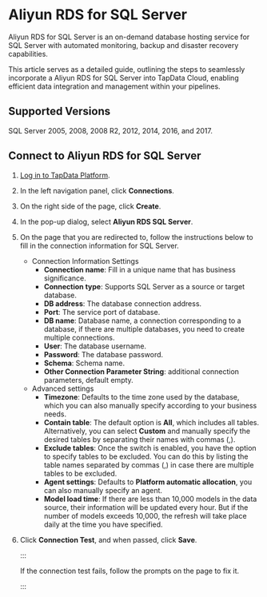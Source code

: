 # Aliyun RDS for SQL Server



Aliyun RDS for SQL Server is an on-demand database hosting service for SQL Server with automated monitoring, backup and disaster recovery capabilities.

This article serves as a detailed guide, outlining the steps to seamlessly incorporate a Aliyun RDS for SQL Server into TapData Cloud, enabling efficient data integration and management within your pipelines.

## Supported Versions

SQL Server 2005, 2008, 2008 R2, 2012, 2014, 2016, and 2017.

## Connect to Aliyun RDS for SQL Server

1. [Log in to TapData Platform](../../user-guide/log-in.md).

2. In the left navigation panel, click **Connections**.

3. On the right side of the page, click **Create**.

4. In the pop-up dialog, select **Aliyun RDS SQL Server**.

5. On the page that you are redirected to, follow the instructions below to fill in the connection information for SQL Server.

   - Connection Information Settings
     - **Connection name**: Fill in a unique name that has business significance.
     - **Connection type**: Supports SQL Server as a source or target database.
     - **DB address**: The database connection address.
     - **Port**: The service port of database.
     - **DB name**: Database name, a connection corresponding to a database, if there are multiple databases, you need to create multiple connections.
     - **User**: The database username.
     - **Password**: The database password.
     - **Schema**: Schema name.
     - **Other Connection Parameter String**: additional connection parameters, default empty.
   - Advanced settings
     - **Timezone**: Defaults to the time zone used by the database, which you can also manually specify according to your business needs.
     - **Contain table**: The default option is **All**, which includes all tables. Alternatively, you can select **Custom** and manually specify the desired tables by separating their names with commas (,).
     - **Exclude tables**: Once the switch is enabled, you have the option to specify tables to be excluded. You can do this by listing the table names separated by commas (,) in case there are multiple tables to be excluded.
     - **Agent settings**: Defaults to **Platform automatic allocation**, you can also manually specify an agent.
     - **Model load time**: If there are less than 10,000 models in the data source, their information will be updated every hour. But if the number of models exceeds 10,000, the refresh will take place daily at the time you have specified.

6. Click **Connection Test**, and when passed, click **Save**.

   :::

   If the connection test fails, follow the prompts on the page to fix it.

   :::
